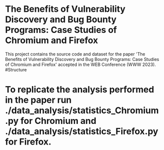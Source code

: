 # The Benefits of Vulnerability Discovery and Bug Bounty Programs: Case Studies of Chromium and Firefox
This project contains the source code and dataset for the paper 'The Benefits of Vulnerability Discovery and Bug Bounty Programs: Case Studies of Chromium and Firefox' accepted in the WEB Conference (WWW 2023).
#Structure
# To replicate the analysis performed in the paper run ./data_analysis/statistics_Chromium.py for Chromium and ./data_analysis/statistics_Firefox.py for Firefox.
